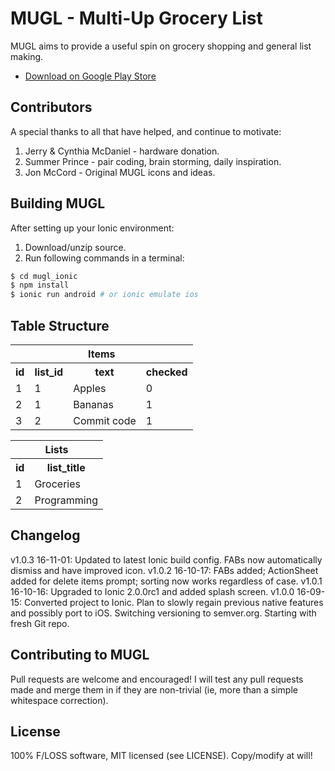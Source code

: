 # MUGL - Multi-Up Grocery List

MUGL aims to provide a useful spin on grocery shopping and general list making.

* [Download on Google Play Store](https://play.google.com/store/apps/details?id=com.onebillionsaved.mugl)

## Contributors

A special thanks to all that have helped, and continue to motivate:

1. Jerry & Cynthia McDaniel - hardware donation.
2. Summer Prince - pair coding, brain storming, daily inspiration.
3. Jon McCord - Original MUGL icons and ideas.

## Building MUGL

After setting up your Ionic environment:

1. Download/unzip source.
2. Run following commands in a terminal:

```bash
$ cd mugl_ionic
$ npm install
$ ionic run android # or ionic emulate ios
```

## Table Structure

<table>
  <tr>
    <th colspan="4">Items</th>    
  </tr>

  <tr>
    <th>id</th>
    <th>list_id</th>
    <th>text</th>
    <th>checked</th>
  </tr>

  <tr>
    <td>1</td>
    <td>1</td>
    <td>Apples</td>
    <td>0</td>
  </tr>

  <tr>
    <td>2</td>
    <td>1</td>
    <td>Bananas</td>
    <td>1</td>
  </tr>

  <tr>
    <td>3</td>
    <td>2</td>
    <td>Commit code</td>
    <td>1</td>
  </tr>
</table>

<table>
<tr>
  <th colspan="2">Lists</th>    
</tr>

<tr>
  <th>id</th>
  <th>list_title</th>  
</tr>

<tr>
  <td>1</td>
  <td>Groceries</td>  
</tr>

<tr>
  <td>2</td>
  <td>Programming</td>
</tr>

</table>

## Changelog

v1.0.3 16-11-01: Updated to latest Ionic build config. FABs now automatically dismiss and have improved icon.
v1.0.2 16-10-17: FABs added; ActionSheet added for delete items prompt; sorting now works regardless of case.
v1.0.1 16-10-16: Upgraded to Ionic 2.0.0rc1 and added splash screen.
v1.0.0 16-09-15: Converted project to Ionic. Plan to slowly regain previous native features and possibly port to iOS. Switching versioning to semver.org. Starting with fresh Git repo.

## Contributing to MUGL

Pull requests are welcome and encouraged! I will test any pull requests made and merge them in if they are non-trivial (ie, more than a simple whitespace correction).

## License

100% F/LOSS software, MIT licensed (see LICENSE). Copy/modify at will!
